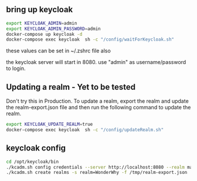 ## bring up keycloak
```bash
export KEYCLOAK_ADMIN=admin
export KEYCLOAK_ADMIN_PASSWORD=admin
docker-compose up keycloak -d
docker-compose exec keycloak  sh -c "/config/waitForKeycloak.sh"
```
these values can be set in ~/.zshrc file also

the keycloak server will start in 8080. use "admin" as username/password to login.

## Updating a realm - Yet to be tested
Don't try this in Production.
To update a realm, export the realm and update the realm-export.json file and then run the following command to update the realm.
```sh
export KEYCLOAK_UPDATE_REALM=true
docker-compose exec keycloak  sh -c "/config/updateRealm.sh"
```

## keycloak config

```sh
cd /opt/keycloak/bin
./kcadm.sh config credentials --server http://localhost:8080 --realm master --user $KEYCLOAK_ADMIN --password $KEYCLOAK_ADMIN_PASSWORD
./kcadm.sh create realms -s realm=WonderWhy -f /tmp/realm-export.json
```
